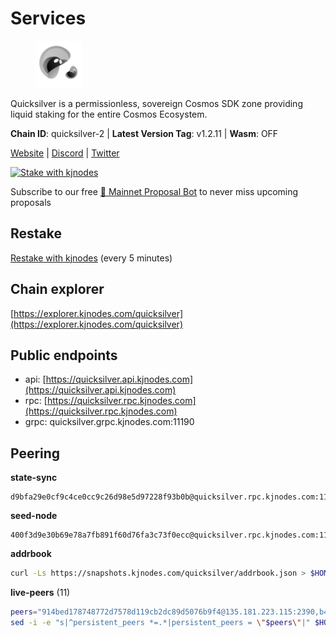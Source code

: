 # Services

<figure><img src="https://raw.githubusercontent.com/kj89/cosmos-images/main/logos/quicksilver.png" alt=""><figcaption></figcaption></figure>

Quicksilver is a permissionless, sovereign Cosmos SDK zone providing liquid staking for the entire Cosmos Ecosystem.

**Chain ID**: quicksilver-2 | **Latest Version Tag**: v1.2.11 | **Wasm**: OFF

[Website](https://quicksilver.zone) | [Discord](https://discord.gg/quicksilverprotocol) | [Twitter](https://twitter.com/quicksilverzone)

[![Stake with kjnodes](https://i.ibb.co/cr44Q8j/button-stake-with-kjnodes.png)](https://restake.app/quicksilver/quickvaloper1fqfgpwdngmmay6ah7mg9y4k7ayykpzu6l3ht2m)

Subscribe to our free [🤖 Mainnet Proposal Bot](https://t.me/kjnodes_proposal_bot) to never miss upcoming proposals

## Restake

[Restake with kjnodes](https://restake.app/quicksilver/quickvaloper1fqfgpwdngmmay6ah7mg9y4k7ayykpzu6l3ht2m) (every 5 minutes)
## Chain explorer
[https://explorer.kjnodes.com/quicksilver](https://explorer.kjnodes.com/quicksilver)

## Public endpoints

* api: [https://quicksilver.api.kjnodes.com](https://quicksilver.api.kjnodes.com)
* rpc: [https://quicksilver.rpc.kjnodes.com](https://quicksilver.rpc.kjnodes.com)
* grpc: quicksilver.grpc.kjnodes.com:11190

## Peering

**state-sync**

```text
d9bfa29e0cf9c4ce0cc9c26d98e5d97228f93b0b@quicksilver.rpc.kjnodes.com:11156
```

**seed-node**

```text
400f3d9e30b69e78a7fb891f60d76fa3c73f0ecc@quicksilver.rpc.kjnodes.com:11159
```

**addrbook**
```bash
curl -Ls https://snapshots.kjnodes.com/quicksilver/addrbook.json > $HOME/.quicksilverd/config/addrbook.json
```

**live-peers** (11)
```bash
peers="914bed178748772d7578d119cb2dc89d5076b9f4@135.181.223.115:2390,b4bcce87121963e1e97619dc135f2eb1a9fd5dfc@88.198.32.17:36656,5fa47201aa5208c30982b6f9d8ca44222d256fc5@51.91.70.90:48656,ae353518e6009eb48d80ccf6a006a9644e9dd309@146.19.24.101:26656,d9bfa29e0cf9c4ce0cc9c26d98e5d97228f93b0b@65.109.88.38:11156,c3ec2daba16e457ca5117079f34ff49e99e7572d@65.109.94.221:35656,d5a9c9ae08f0d30e36c8f64eca046fc52b00561e@65.109.92.160:26656,a7d96dc929824613315dcc1c90fee119f28cc51f@169.155.168.83:26656,71d1e3336f41475c3dfc247aa77a8842a24c369a@144.91.80.32:11656,c124ce0b508e8b9ed1c5b6957f362225659b5343@134.65.192.12:26656,ffd3a67122d557dbc426972196ded625757b71b6@85.239.242.5:11656"
sed -i -e "s|^persistent_peers *=.*|persistent_peers = \"$peers\"|" $HOME/.quicksilverd/config/config.toml
```
